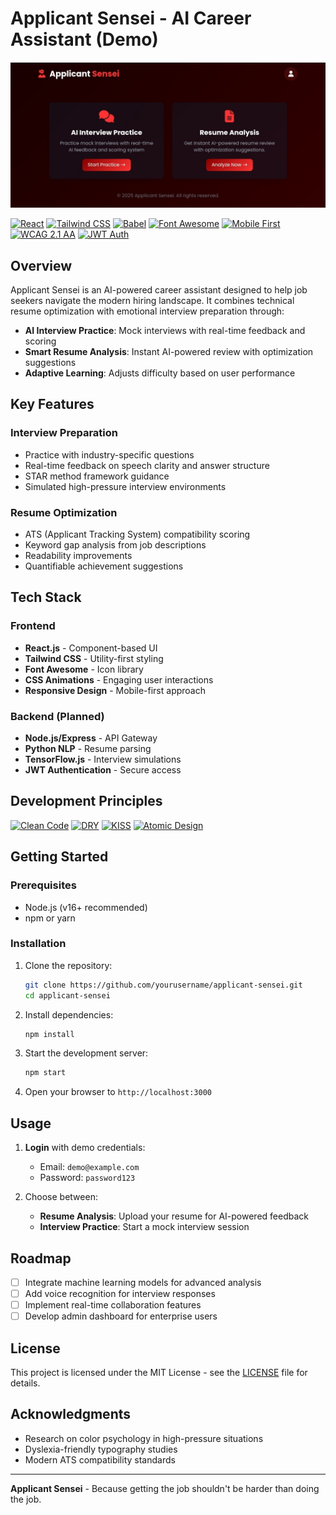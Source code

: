 # Applicant Sensei - AI Career Assistant (Demo)

![Applicant Sensei Demo](applicant-sensei-dashboard.jpg)

[![React](https://img.shields.io/badge/React-18.2.0-61DAFB?logo=react)](https://reactjs.org/)
[![Tailwind CSS](https://img.shields.io/badge/Tailwind_CSS-2.2.19-06B6D4?logo=tailwind-css)](https://tailwindcss.com/)
[![Babel](https://img.shields.io/badge/Babel-7.22.5-F9DC3E?logo=babel)](https://babeljs.io/)
[![Font Awesome](https://img.shields.io/badge/Font_Awesome-6.4.0-528DD7?logo=font-awesome)](https://fontawesome.com/)
[![Mobile First](https://img.shields.io/badge/Design-Mobile_First-FF6B6B)](https://developer.mozilla.org/en-US/docs/Web/Progressive_web_apps/Responsive/Mobile_first)
[![WCAG 2.1 AA](https://img.shields.io/badge/Accessibility-WCAG_2.1_AA-005A9C)](https://www.w3.org/WAI/standards-guidelines/wcag/)
[![JWT Auth](https://img.shields.io/badge/Security-JWT_Authentication-000000?logo=json-web-tokens)](https://jwt.io/)

## Overview

Applicant Sensei is an AI-powered career assistant designed to help job seekers navigate the modern hiring landscape. It combines technical resume optimization with emotional interview preparation through:

- **AI Interview Practice**: Mock interviews with real-time feedback and scoring
- **Smart Resume Analysis**: Instant AI-powered review with optimization suggestions
- **Adaptive Learning**: Adjusts difficulty based on user performance

## Key Features

### Interview Preparation
- Practice with industry-specific questions
- Real-time feedback on speech clarity and answer structure
- STAR method framework guidance
- Simulated high-pressure interview environments

### Resume Optimization
- ATS (Applicant Tracking System) compatibility scoring
- Keyword gap analysis from job descriptions
- Readability improvements
- Quantifiable achievement suggestions

## Tech Stack

### Frontend
- **React.js** - Component-based UI
- **Tailwind CSS** - Utility-first styling
- **Font Awesome** - Icon library
- **CSS Animations** - Engaging user interactions
- **Responsive Design** - Mobile-first approach

### Backend (Planned)
- **Node.js/Express** - API Gateway
- **Python NLP** - Resume parsing
- **TensorFlow.js** - Interview simulations
- **JWT Authentication** - Secure access

## Development Principles

[![Clean Code](https://img.shields.io/badge/Principles-Clean_Code-FFD43B?logo=visual-studio-code)](https://github.com/ryanmcdermott/clean-code-javascript)
[![DRY](https://img.shields.io/badge/Principles-DRY-34D399)](https://en.wikipedia.org/wiki/Don%27t_repeat_yourself)
[![KISS](https://img.shields.io/badge/Principles-KISS-FF9E64)](https://en.wikipedia.org/wiki/KISS_principle)
[![Atomic Design](https://img.shields.io/badge/Methodology-Atomic_Design-7C3AED)](https://atomicdesign.bradfrost.com/)

## Getting Started

### Prerequisites
- Node.js (v16+ recommended)
- npm or yarn

### Installation
1. Clone the repository:
   ```bash
   git clone https://github.com/yourusername/applicant-sensei.git
   cd applicant-sensei
   ```

2. Install dependencies:
   ```bash
   npm install
   ```

3. Start the development server:
   ```bash
   npm start
   ```

4. Open your browser to `http://localhost:3000`

## Usage

1. **Login** with demo credentials:
   - Email: `demo@example.com`
   - Password: `password123`

2. Choose between:
   - **Resume Analysis**: Upload your resume for AI-powered feedback
   - **Interview Practice**: Start a mock interview session

## Roadmap

- [ ] Integrate machine learning models for advanced analysis
- [ ] Add voice recognition for interview responses
- [ ] Implement real-time collaboration features
- [ ] Develop admin dashboard for enterprise users

## License

This project is licensed under the MIT License - see the [LICENSE](LICENSE) file for details.

## Acknowledgments

- Research on color psychology in high-pressure situations
- Dyslexia-friendly typography studies
- Modern ATS compatibility standards

---

**Applicant Sensei** - Because getting the job shouldn't be harder than doing the job.
